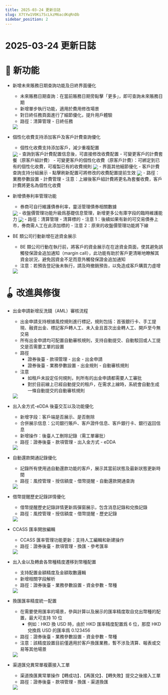```yaml
---
title: 2025-03-24 更新日誌
slug: X7tYw1V0Ki7ScLkzM6acdKqRnDb
sidebar_position: 2
---
```



# 2025-03-24 更新日誌

# 🎉 新功能

- 新增未來賬務日期查詢功能及日終界面優化
    - 未來賬務日期查詢：在當前賬務日期旁點擊「更多」，即可查詢未來賬務日期
    - 新增單步執行功能，適用於費用修改場景
    - 對日終任務頁面進行了細節優化，提升用戶體驗
    - 路徑：清算管理 - 日終任務
    <img src="/assets/Sqy1be8KyosLCdxll0nckqGsn7c.png" src-width="2846" src-height="1358" align="center"/>

- 個性化收費支持添加客戶及客戶計費查詢優化
    - 個性化收費支持添加客戶，減少重複配置
    <img src="/assets/V5T7bKFg4oxmATxD01uc7Zqun7c.png" src-width="2846" src-height="1358" align="center"/>
    - 查詢到客戶計費配置信息後，可直接修改收費配置
        - 可變更客戶的計費套餐（原客戶組計費）
        - 可變更客戶的個性化收費（原客戶計費）：可綁定到已有的個性化收費，可複製已有的收費規則
    <img src="/assets/PApzbfwajowdSYx9McAc7WRDn6e.png" src-width="2846" src-height="1358" align="center"/>
    - 界面其他細節優化
        - 客戶計費查詢支持分組展示
        - 點擊刷新配置可將修改的收費配置提前生效
    <img src="/assets/JbYabY9bWorlxdxaxeHc1yZqn6e.png" src-width="2846" src-height="1358" align="center"/>
    - 路徑：業務參數設置 - 計費管理
    - 注意：上線後客戶組計費將更名為套餐收費，客戶計費將更名為個性化收費

- 新增債券利率管理功能
    - 券商可自行維護債券利率，靈活管理債券相關數據
    <img src="/assets/F89PbAtaboz7PFx4IM5c9ijdnDb.png" src-width="2846" src-height="1358" align="center"/>
    - 收盤價管理功能升級爲基礎信息管理，新增更多公有庫字段的臨時維護能力
    <img src="/assets/DKzwbjfTKo0bUYxky9ycqEGsnEg.png" src-width="2846" src-height="1358" align="center"/>
    - 路徑：清算管理 - 清算標的
    - 注意 1：後續如果有新的可交易債券上市，券商需人工在此添加標的
    - 注意 2：原來的收盤價管理功能將下線

- BE 類公司行動新增在途資金展示
    - BE 類公司行動在執行前，將客戶的資金展示在在途資金頁面，使其避免誤觸發保證金追加通知（margin call），此功能有助於客戶更清晰地瞭解其資金狀況，避免因資金不足而意外觸發保證金追加通知
    - 注意：若預告登記後未執行，請及時撤銷預告，以免造成客戶購買力虛增
    <img src="/assets/D9DUb0468oVG3gxiTKzc9FhZnje.png" src-width="2846" src-height="1358" align="center"/>

# 🪀 改進與修復

- 出金申請新增反洗錢（AML）審核流程
    - 出金申請支持根據風控規則進行標記，規則包括：首張銀行卡、手工提現、融資出金、標記客戶轉人工、未入金且首次出金轉人工、開戶至今無交易
    - 所有出金申請均可配置自動審核規則，支持自動提交、自動駁回或人工提交是否需要工單的設置
    - 路徑
        - 證券後臺 - 款項管理 - 出金 - 出金申請
        - 證券後臺 - 業務參數設置 - 出金規則 - 自動審核規則
    - 注意
        - 如租戶未設定任何規則，則所有的出金申請都需要人工審批
        - 對於目前線上已經自動提交的租戶，在需求上線時，系統會自動生成一條自動提交的自動審核規則
    <img src="/assets/KpKdbKPhAolWeHxSSP4cPAeHndg.png" src-width="2848" src-height="1322" align="center"/>

- 出入金方式-eDDA 後臺交互以及功能優化
    - 新增字段：客戶端是否展示、是否刪除
    - 合併展示信息：公司銀行賬戶、客戶證件信息、客戶銀行卡、銀行返回信息
    - 新增操作：後臺人工刪除記錄（需工單審批）
    - 路徑：證券後臺 - 款項管理 - 出入金方式 - eDDA
    <img src="/assets/HdECb70ndok7FuxXIHwcEJfLn6d.png" src-width="2846" src-height="1358" align="center"/>

- 自動還款開通記錄優化
    - 記錄所有使用過自動還款功能的客戶，展示其當前狀態及最新狀態更新時間
    - 路徑：風控管理 - 授信額度 - 借幣提醒 - 自動還款開通查詢
    <img src="/assets/S5QHb0GNUo1FV0xxqa2c0bZwn8r.png" src-width="2848" src-height="1322" align="center"/>

- 借幣提醒歷史記錄詳情優化
    - 借幣提醒歷史記錄詳情更新爲彈窗展示，包含消息記錄和兌換記錄
    - 路徑：風控管理 - 授信額度 - 借幣提醒 - 歷史記錄
    <img src="/assets/KOxtbLA1eomPpNxNs7mcVIEmnXc.png" src-width="2848" src-height="1322" align="center"/>

- CCASS 匯率開放編輯
    - CCASS 匯率管理功能更新：支持人工編輯和新建操作
    - 路徑：證券後臺 - 款項管理 - 換匯 - 參考匯率
    <img src="/assets/GGUJbfWwJoHjVKxF6egcglNUnB5.png" src-width="2846" src-height="1358" align="center"/>

- 出入金以及轉倉各幣種精度遷移到幣種配置
    - 支持配置金額精度及金額取數邏輯
    - 新增相關字段解析
    - 路徑：證券後臺 - 業務參數設置 - 資金參數 - 幣種
    <img src="/assets/PzYEbsLCKoEMyEx6hPucz2FnnIf.png" src-width="2848" src-height="1340" align="center"/>

- 換匯匯率精度統一配置
    - 在需要使用匯率的場景，參與計算以及展示的匯率精度取自兌出幣種的配置，最大可支持 10 位
        - 例如：HKD 換 USD 時，由於 HKD 匯率精度配置爲 6 位，那麼 HKD 兌換爲 USD 的匯率爲 0.123456
    - 路徑：證券後臺 - 業務參數設置 - 資金參數 - 幣種
    - 注意：該精度設置目前僅適用於客戶換匯業務，暫不涉及清算、報表或交易等其他場景
    <img src="/assets/I4JObLCs2o95iLxULiucZc4AnWf.png" src-width="2848" src-height="1322" align="center"/>

- 渠道匯兌異常單複覈接入工單
    - 渠道換匯異常單操作【轉成功】、【再匯兌】、【轉失敗】提交之後接入工單
    - 路徑：證券後臺 - 款項管理 - 換匯 - 渠道換匯
    <img src="/assets/CGk2biMx2oT3NYxf3ILcTlURnmf.png" src-width="2652" src-height="1544" align="center"/>
    
